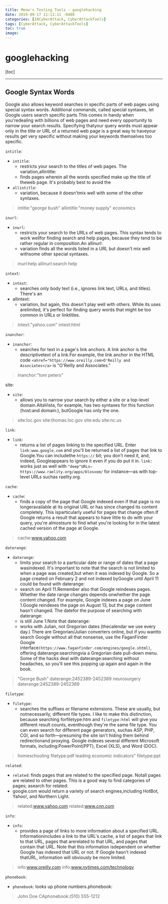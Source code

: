 ```yaml
---
title: Meow's Testing Tools - googlehacking
date: 2019-09-17 11:11:11 -0400
categories: [10CyberAttack, CyberAttackTools]
tags: [CyberAttack, CyberAttackTools]
toc: true
image:
---
```


# googlehacking

[toc]

---

## Google Syntax Words

Google also allows keyword searches in specific parts of web pages using special syntax words. Additional commands, called special syntaxes, let Google users search specific parts This comes in handy when you'redealing with billions of web pages and need every opportunity to narrow your search results. Specifying thatyour query words must appear only in the title or URL of a returned web page is a great way to haveyour results get very specific without making your keywords themselves too specific.

`intitle`:
- `intitle`:
  - restricts your search to the titles of web pages. The variation,allintitle:
  - finds pages wherein all the words specified make up the title of theweb page. It's probably best to avoid the
- `allintitle`:
  - variation, because it doesn'tmix well with some of the other syntaxes.
> intitle:"george bush"
> allintitle:"money supply" economics

`inurl`:
- `inurl`:
  - restricts your search to the URLs of web pages. This syntax tends to work wellfor finding search and help pages, because they tend to be rather regular in composition.An allinurl:
  - variation finds all the words listed in a URL but doesn't mix well withsome other special syntaxes.

> inurl:help
> allinurl:search help

`intext`:
- `intext`:
  - searches only body text (i.e., ignores link text, URLs, and titles). There's an
- allintext:
  - variation, but again, this doesn't play well with others. While its uses arelimited, it's perfect for finding query words that might be too common in URLs or linktitles.
> intext:"yahoo.com"
> intext:html


`inanchor`:
- `inanchor`:
  - searches for text in a page's link anchors. A link anchor is the descriptivetext of a link.For example, the link anchor in the HTML code `<ahref="https://www.oreilly.com>O'Reilly and Associates</a>` is "O'Reilly and Associates."

> inanchor:"tom peters"

site:
- `site`:
  - allows you to narrow your search by either a site or a top-level domain.AltaVista, for example, has two syntaxes for this function (host:and domain:), butGoogle has only the one.

> site:loc.gov
> site:thomas.loc.gov
> site:edu
> site:nc.us

`link`:
- `link`:
  - returns a list of pages linking to the specified URL. Enter `link:www.google.com` and you'll be returned a list of pages that link to Google.You can includethe `https://` bit; you don't need it, and, indeed, Googleappears to ignore it even if you do put it in. `link:` works just as well with `"deep"URLs—https://www.raelity.org/apps/blosxom/` for instance—as with top-level URLs suchas raelity.org.

`cache`:
- `cache`:
  - finds a copy of the page that Google indexed even if that page is no longeravailable at its original URL or has since changed its content completely. This isparticularly useful for pages that change often.If Google returns a result that appears to have little to do with your query, you're almostsure to find what you're looking for in the latest cached version of the page at Google.
> cache:www.yahoo.com

`daterange`:
- `daterange`:
  - limits your search to a particular date or range of dates that a page wasindexed. It's important to note that the search is not limited to when a page was created,but when it was indexed by Google. So a page created on February 2 and not indexed byGoogle until April 11 could be found with daterange:
  - search on April 11.Remember also that Google reindexes pages. Whether the date range changes depends onwhether the page content changed. For example, Google indexes a page on June 1.Google reindexes the page on August 13, but the page content hasn't changed. The datefor the purpose of searching with daterange:
  - is still June 1.Note that daterange:
  - works with Julian, not Gregorian dates (thecalendar we use every day.) There are Gregorian/Julian converters online, but if you wantto search Google without all that nonsense, use the FaganFinder Google interface`(https://www.faganfinder.com/engines/google.shtml)`, offering daterange:searchingvia a Gregorian date pull-down menu. Some of the hacks deal with daterange:searching without headaches, so you'll see this popping up again and again in the book.
> "George Bush" daterange:2452389-2452389
> neurosurgery daterange:2452389-2452389


`filetype`:
- `filetype`:
  - searches the suffixes or filename extensions. These are usually, but notnecessarily, different file types. I like to make this distinction, because searching forfiletype:htm and `filetype:html` will give you different result counts, eventhough they're the same file type. You can even search for different page generators, suchas ASP, PHP, CGI, and so forth—presuming the site isn't hiding them behind redirectionand proxying. Google indexes several different Microsoft formats, including:PowerPoint(PPT), Excel (XLS), and Word (DOC).
> homeschooling filetype:pdf
> leading economic indicators"  filetype:ppt


`related`:
- `related`: finds pages that are related to the specified page. Notall pages are related to other pages. This is a good way to find categories of pages; asearch for related:
- google.com would return a variety of search engines,including HotBot, Yahoo!, and Northern Light.
> related:www.yahoo.com
> related:www.cnn.com


`info`:
- `info`:
  - provides a page of links to more information about a specified URL. Informationincludes a link to the URL's cache, a list of pages that link to that URL, pages that arerelated to that URL, and pages that contain that URL. Note that this information isdependent on whether Google has indexed that URL or not. If Google hasn't indexed thatURL, information will obviously be more limited.
> info:www.oreilly.com
> info:www.nytimes.com/technology


`phonebook`:
- `phonebook`: looks up phone numbers.phonebook:
> John Doe CAphonebook:(510) 555-1212

